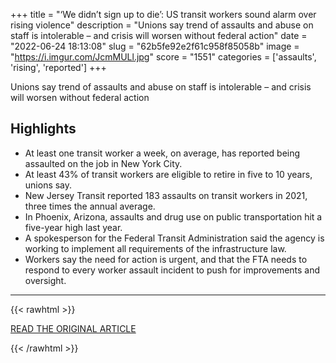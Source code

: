 +++
title = "‘We didn’t sign up to die’: US transit workers sound alarm over rising violence"
description = "Unions say trend of assaults and abuse on staff is intolerable – and crisis will worsen without federal action"
date = "2022-06-24 18:13:08"
slug = "62b5fe92e2f61c958f85058b"
image = "https://i.imgur.com/JcmMULl.jpg"
score = "1551"
categories = ['assaults', 'rising', 'reported']
+++

Unions say trend of assaults and abuse on staff is intolerable – and crisis will worsen without federal action

## Highlights

- At least one transit worker a week, on average, has reported being assaulted on the job in New York City.
- At least 43% of transit workers are eligible to retire in five to 10 years, unions say.
- New Jersey Transit reported 183 assaults on transit workers in 2021, three times the annual average.
- In Phoenix, Arizona, assaults and drug use on public transportation hit a five-year high last year.
- A spokesperson for the Federal Transit Administration said the agency is working to implement all requirements of the infrastructure law.
- Workers say the need for action is urgent, and that the FTA needs to respond to every worker assault incident to push for improvements and oversight.

---

{{< rawhtml >}}
  <p class="article-category">
    <a target="_blank" href="https://www.theguardian.com/us-news/2022/jun/24/us-transport-workers-rising-violence-job-unions">READ THE ORIGINAL ARTICLE</a>
  </p>
{{< /rawhtml >}}
